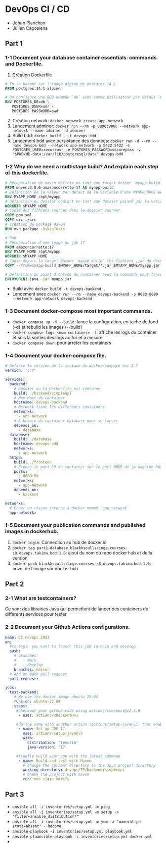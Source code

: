 # DevOps CI / CD
- Johan Planchon
- Julien Caposiena

## Part 1
### 1-1 Document your database container essentials: commands and Dockerfile.
1. Création Dockerfile
```dockerfile
# En se basant sur l'image alpine de postgres 14.1
FROM postgres:14.1-alpine

# On configure une BDD nommée `db` avec comme utilisateur par défaut `usr` qui a comme mdp `pwd`
ENV POSTGRES_DB=db \
   POSTGRES_USER=usr \
   POSTGRES_PASSWORD=pwd
```
2. Création network: `docker network create app-network`
2. Lancement adminer: `docker run --rm -p 8090:8080 --network app-network --name adminer -d adminer`
3. Build bdd: `docker build . -t devops-bdd`
4. Lancement bdd avec persistance des données: `docker run -d --rm --name devops-bdd --network app-network -p 5432:5432 -e POSTGRES_USER=secureusr -e POSTGRES_PASSWORD=securepass -v "$PWD/db-data:/var/lib/postgresql/data" devops-bdd`

### 1-2 Why do we need a multistage build? And explain each step of this dockerfile.
```dockerfile
# Récupération de maven définie en tant que target docker `myapp-build`
FROM maven:3.8.6-amazoncorretto-17 AS myapp-build
# Définition de la valeur par défaut de la variable d'env MYAPP_HOME en tant que `/opt/myapp`
ENV MYAPP_HOME /opt/myapp
# Définition du dossier courant en tant que dossier pointé par la variable $MYAPP_HOME
WORKDIR $MYAPP_HOME
# Copie des fichiers sources dans le dossier courant
COPY pom.xml .
COPY src ./src
# Création du package maven
RUN mvn package -DskipTests

# Run
# Récupération d'une image du jdk 17
FROM amazoncorretto:17
ENV MYAPP_HOME /opt/myapp
WORKDIR $MYAPP_HOME
# Copie depuis la target docker `myapp-build` les fichiers .jar du dossier $MYAPP_HOME/target dans le dossier $MYAPP_HOME en tant que l'unique fichier myapp.jar
COPY --from=myapp-build $MYAPP_HOME/target/*.jar $MYAPP_HOME/myapp.jar

# Définition du point d'entrée du container avec la commande pour lancer l'application
ENTRYPOINT java -jar myapp.jar
```
- Build avec `docker build -t devops-backend .`
- Lancement avec `docker run --rm --name devops-backend -p 8080:8080 --network app-network devops-backend`

### 1-3 Document docker-compose most important commands.
- `docker compose up -d --build`: lance la configuration, en tache de fond (-d) et rebuild les images (--build)
- `docker compose logs <nom container> -f`: affiche les logs du container et suis la sorties des logs au fur et a mesure
- `docker compose down`: pour arreter les containers

### 1-4 Document your docker-compose file.
```yaml
# Définie la version de la syntaxe du docker-compose sur 3.7
version: '3.7'

services:
  backend:
    # Dossier ou la Dockerfile est contenue
    build: ./backend/simpleapi
    # Nom Host du container 
    hostname: devops-backend
    # Network liant les differents containers
    networks:
      - app-network
    # A besoin du container database pour se lancer 
    depends_on:
      - database
  database:
    build: ./database
    hostname: devops-bdd
    networks:
      - app-network
  httpd:
    build: ./frontend
    # Expose le port 80 du container sur le port 8080 de la machine hôte 
    ports:
      - 8080:80
    networks:
      - app-network
    depends_on:
      - backend

networks:
  # Créer un réseau interne à docker nommé `app-network`
  app-network:
```

### 1-5 Document your publication commands and published images in dockerhub.
1. `docker login`: Connection au hub de docker.io
2. `docker tag part1-database blackksoulls/inge.courses-s8.devops.takima.bdd:1.0`: ajout du nom du repo docker hub et de la version
3. `docker push blackksoulls/inge.courses-s8.devops.takima.bdd:1.0`: envoi de l'image sur docker hub

## Part 2
### 2-1 What are testcontainers?
Ce sont des librairies Java qui permettent de lancer des containers de différents services pour tester.

### 2-2 Document your Github Actions configurations.
```yaml
name: CI devops 2023
on:
  #to begin you want to launch this job in main and develop
  push:
    # branches:
    #   - main
    #   - develop
    branches: master
  # And on each pull request
  pull_request:

jobs:
  test-backend: 
    # We use the docker image ubuntu 22.04
    runs-on: ubuntu-22.04
    steps:
     #checkout your github code using actions/checkout@v2.5.0
      - uses: actions/checkout@v3

     #do the same with another action (actions/setup-java@v3) that enable to setup jdk 17 with the temurin distribution
      - name: Set up JDK 17
        uses: actions/setup-java@v3
        with:
          distribution: 'temurin'
          java-version: '17'

     #finally build your app with the latest command
      - name: Build and test with Maven
        # Change the current directory to the Java project directory
        working-directory: devops/TP/backend/simpleapi
        # Check the project with maven
        run: mvn clean verify
```

## Part 3
- `ansible all -i inventories/setup.yml -m ping`
- `ansible all -i inventories/setup.yml -m setup -a "filter=ansible_distribution*"`
- `ansible all -i inventories/setup.yml -m yum -a "name=httpd state=absent" --become`
- `ansible-playbook -i inventories/setup.yml playbook.yml`
- `ansible-plaansible-playbook -i inventories/setup.yml docker.yml`
- 
